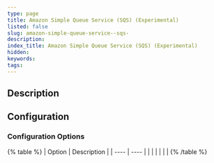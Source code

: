 ```yaml
---
type: page
title: Amazon Simple Queue Service (SQS) (Experimental)
listed: false
slug: amazon-simple-queue-service--sqs-
description: 
index_title: Amazon Simple Queue Service (SQS) (Experimental)
hidden: 
keywords: 
tags: 
---
```


## Description

## Configuration

### Configuration Options

{% table %}
| Option | Description | 
| ---- | ---- | 
|  |  | 
|  |  | 
{% /table %}